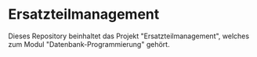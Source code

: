 # Ersatzteilmanagement 
Dieses Repository beinhaltet das Projekt "Ersatzteilmanagement", welches zum Modul "Datenbank-Programmierung" gehört.
